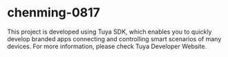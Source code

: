 # chenming-0817

This project is developed using Tuya SDK, which enables you to quickly develop
branded apps connecting and controlling smart scenarios of many devices.
For more information, please check Tuya Developer Website.
